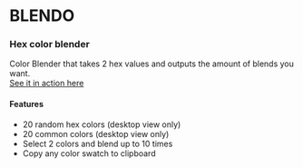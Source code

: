 
# BLENDO

### Hex color blender

Color Blender that takes 2 hex values and outputs the amount of blends you want.
<br>
[See it in action here](https://blendo.onrender.com)

#### Features
- 20 random hex colors (desktop view only)
- 20 common colors (desktop view only)
- Select 2 colors and blend up to 10 times
- Copy any color swatch to clipboard
